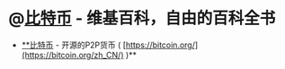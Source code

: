 # @[比特币](https://zh.wikipedia.org/wiki/%E6%AF%94%E7%89%B9%E5%B8%81) - 维基百科，自由的百科全书

- [**比特币](https://bitcoin.org/zh_CN/) - 开源的P2P货币 ( [https://bitcoin.org/](https://bitcoin.org/zh_CN/) )**
